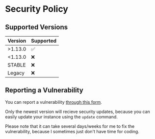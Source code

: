# Security Policy

## Supported Versions

| Version | Supported          |
| ------- | ------------------ |
| >1.13.0 | :white_check_mark: |
| <1.13.0 | :x:                |
| STABLE  | :x:                |
| Legacy  | :x:                |

## Reporting a Vulnerability
You can report a vulnerability [through this form](https://github.com/NoahOnFyre/FyUTILS/security/advisories/new).

Only the newest version will recieve security updates, because you can easily update your instance using the `update` command.

Please note that it can take several days/weeks for me to fix the vulnerability, because I sometimes just don't have time for coding.
